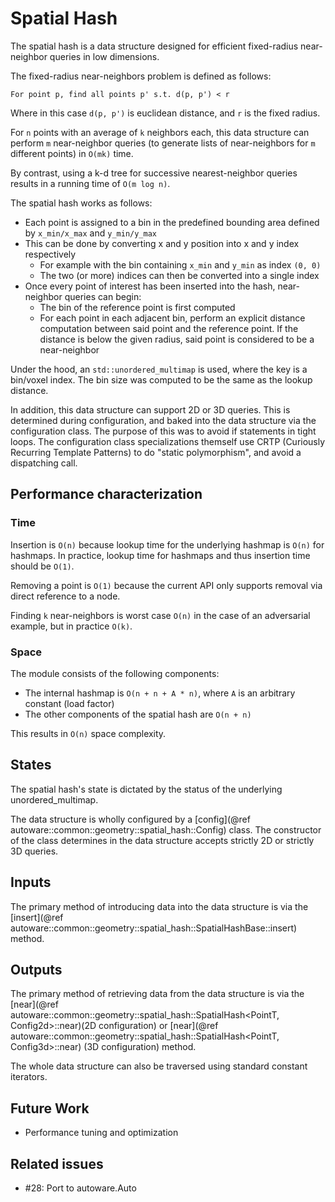 # Spatial Hash

The spatial hash is a data structure designed for efficient fixed-radius near-neighbor queries in
low dimensions.

The fixed-radius near-neighbors problem is defined as follows:

`For point p, find all points p' s.t. d(p, p') < r`

Where in this case `d(p, p')` is euclidean distance, and `r` is the fixed
radius.

For `n` points with an average of `k` neighbors each, this data structure can
perform `m` near-neighbor queries (to generate lists of near-neighbors for `m`
different points) in `O(mk)` time.

By contrast, using a k-d tree for successive nearest-neighbor queries results in
a running time of `O(m log n)`.

The spatial hash works as follows:

- Each point is assigned to a bin in the predefined bounding area defined by
  `x_min/x_max` and `y_min/y_max`
- This can be done by converting x and y position into x and y index
  respectively
  - For example with the bin containing `x_min` and `y_min` as index `(0, 0)`
  - The two (or more) indices can then be converted into a single index
- Once every point of interest has been inserted into the hash, near-neighbor
  queries can begin:
  - The bin of the reference point is first computed
  - For each point in each adjacent bin, perform an explicit distance computation
    between said point and the reference point. If the distance is below the given
    radius, said point is considered to be a near-neighbor

Under the hood, an `std::unordered_multimap` is used, where the key is a bin/voxel index.
The bin size was computed to be the same as the lookup distance.

In addition, this data structure can support 2D or 3D queries. This is determined during
configuration, and baked into the data structure via the configuration class. The purpose of
this was to avoid if statements in tight loops. The configuration class specializations themself
use CRTP (Curiously Recurring Template Patterns) to do "static polymorphism", and avoid
a dispatching call.

## Performance characterization

### Time

Insertion is `O(n)` because lookup time for the underlying hashmap is `O(n)` for
hashmaps. In practice, lookup time for hashmaps and thus insertion time should
be `O(1)`.

Removing a point is `O(1)` because the current API only supports removal via
direct reference to a node.

Finding `k` near-neighbors is worst case `O(n)` in the case of an adversarial
example, but in practice `O(k)`.

### Space

The module consists of the following components:

- The internal hashmap is `O(n + n + A * n)`, where `A` is an arbitrary
  constant (load factor)
- The other components of the spatial hash are `O(n + n)`

This results in `O(n)` space complexity.

## States

The spatial hash's state is dictated by the status of the underlying unordered_multimap.

The data structure is wholly configured by a
[config](@ref autoware::common::geometry::spatial_hash::Config) class. The constructor
of the class determines in the data structure accepts strictly 2D or strictly 3D queries.

## Inputs

The primary method of introducing data into the data structure is via the
[insert](@ref autoware::common::geometry::spatial_hash::SpatialHashBase::insert) method.

## Outputs

The primary method of retrieving data from the data structure is via the
[near](@ref autoware::common::geometry::spatial_hash::SpatialHash<PointT, Config2d>::near)\(2D
configuration\)
or [near](@ref autoware::common::geometry::spatial_hash::SpatialHash<PointT, Config3d>::near)
\(3D configuration\) method.

The whole data structure can also be traversed using standard constant iterators.

## Future Work

- Performance tuning and optimization

## Related issues

- #28: Port to autoware.Auto
